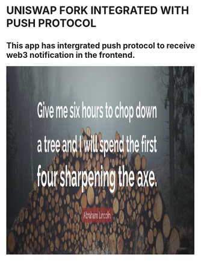 # UNISWAP FORK INTEGRATED WITH PUSH PROTOCOL

## This app has intergrated push protocol to receive web3 notification in the frontend.

<img src="./assets/quote.jpg" width="500" height="500">
